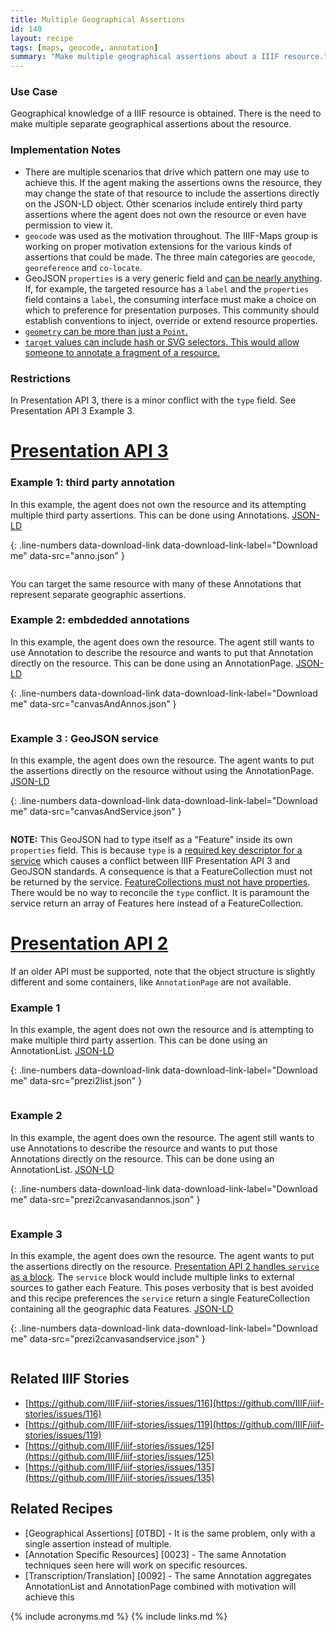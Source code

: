 ```yaml
---
title: Multiple Geographical Assertions
id: 140
layout: recipe
tags: [maps, geocode, annotation]
summary: "Make multiple geographical assertions about a IIIF resource."
---
```


### Use Case
Geographical knowledge of a IIIF resource is obtained. There is the need to make multiple separate geographical assertions about the resource.

### Implementation Notes
* There are multiple scenarios that drive which pattern one may use to achieve this. If the agent making the assertions owns the resource, they may change the state of that resource to include the assertions directly on the JSON-LD object. Other scenarios include entirely third party assertions where the agent does not own the resource or even have permission to view it.
* `geocode` was used as the motivation throughout. The IIIF-Maps group is working on proper motivation extensions for the various kinds of assertions that could be made. The three main categories are `geocode`, `georeference` and `co-locate`.
* GeoJSON `properties` is a very generic field and [can be nearly anything](https://tools.ietf.org/html/rfc7946#section-3.2). If, for example, the targeted resource has a `label` and the `properties` field contains a `label`, the consuming interface must make a choice on which to preference for presentation purposes. This community should establish conventions to inject, override or extend resource properties.
* [`geometry` can be more than just a `Point`.](https://tools.ietf.org/html/rfc7946#section-3.1)
* [`target` values can include hash or SVG selectors. This would allow someone to annotate a fragment of a resource.](https://iiif.io/api/annex/openannotation/#selectors)

### Restrictions
In Presentation API 3, there is a minor conflict with the `type` field. See Presentation API 3 Example 3.


# [Presentation API 3](https://iiif.io/api/presentation/3.0/)

### Example 1: third party annotation
In this example, the agent does not own the resource and its attempting multiple third party assertions.  This can be done using Annotations.
[JSON-LD](anno.json)

{: .line-numbers data-download-link data-download-link-label="Download me" data-src="anno.json" }
```json
```
You can target the same resource with many of these Annotations that represent separate geographic assertions.

### Example 2: embdedded annotations
In this example, the agent does own the resource. The agent still wants to use Annotation to describe the resource and wants to put that Annotation directly on the resource. This can be done using an AnnotationPage.
[JSON-LD](canvasAndAnnos.json)

{: .line-numbers data-download-link data-download-link-label="Download me" data-src="canvasAndAnnos.json" }
```json
```

### Example 3 : GeoJSON service
In this example, the agent does own the resource.  The agent wants to put the assertions directly on the resource without using the AnnotationPage. 
[JSON-LD](canvasAndService.json)

{: .line-numbers data-download-link data-download-link-label="Download me" data-src="canvasAndService.json" }
```json
```
**NOTE:** This GeoJSON had to type itself as a "Feature" inside its own `properties` field. This is because `type` is a [required key descriptor for a service](https://iiif.io/api/presentation/3.0/#service) which causes a conflict between IIIF Presentation API 3 and GeoJSON standards.  A consequence is that a FeatureCollection must not be returned by the service.  [FeatureCollections must not have properties](https://tools.ietf.org/html/rfc7946#section-7.1). There would be no way to reconcile the `type` conflict. It is paramount the service return an array of Features here instead of a FeatureCollection.


# [Presentation API 2](https://iiif.io/api/presentation/2.1/)

If an older API must be supported, note that the object structure is slightly different and some containers, like `AnnotationPage` are not available.
### Example 1
In this example, the agent does not own the resource and is attempting to make multiple third party assertion.  This can be done using an AnnotationList.
[JSON-LD](prezi2list.json)

{: .line-numbers data-download-link data-download-link-label="Download me" data-src="prezi2list.json" }
```json
```

### Example 2
In this example, the agent does own the resource.  The agent still wants to use Annotations to describe the resource and wants to put those Annotations directly on the resource.  This can be done using an AnnotationList.
[JSON-LD](prezi2canvasandannos.json)

{: .line-numbers data-download-link data-download-link-label="Download me" data-src="prezi2canvasandannos.json" }
```json
```

### Example 3
In this example, the agent does own the resource.  The agent wants to put the assertions directly on the resource.  [Presentation API 2 handles `service` as a block](https://iiif.io/api/presentation/2.1/#service).  The `service` block would include multiple links to external sources to gather each Feature.  This poses verbosity that is best avoided and this recipe preferences the `service` return a single FeatureCollection containing all the geographic data Features.
[JSON-LD](prezi2canvasandservice.json)

{: .line-numbers data-download-link data-download-link-label="Download me" data-src="prezi2canvasandservice.json" }
```json
```


## Related IIIF Stories
* [https://github.com/IIIF/iiif-stories/issues/116](https://github.com/IIIF/iiif-stories/issues/116)
* [https://github.com/IIIF/iiif-stories/issues/119](https://github.com/IIIF/iiif-stories/issues/119)
* [https://github.com/IIIF/iiif-stories/issues/125](https://github.com/IIIF/iiif-stories/issues/125)
* [https://github.com/IIIF/iiif-stories/issues/135](https://github.com/IIIF/iiif-stories/issues/135)

## Related Recipes
* [Geographical Assertions] [0TBD] - It is the same problem, only with a single assertion instead of multiple.
* [Annotation Specific Resources] [0023] - The same Annotation techniques seen here will work on specific resources.
* [Transcription/Translation] [0092] - The same Annotation aggregates AnnotationList and AnnotationPage combined with motivation will achieve this

{% include acronyms.md %}
{% include links.md %}
